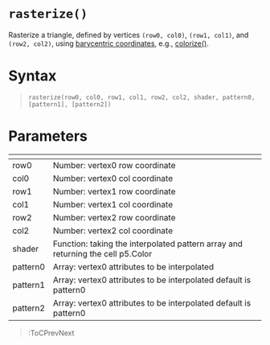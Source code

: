 # `rasterize()`

Rasterize a triangle, defined by vertices `(row0, col0)`, `(row1, col1)`, and `(row2, col2)`, using [barycentric coordinates](https://fgiesen.wordpress.com/2013/02/06/the-barycentric-conspirac/), e.g., [colorize()](/docs/vc/colorize).

# Syntax

> `rasterize(row0, col0, row1, col1, row2, col2, shader, pattern0, [pattern1], [pattern2])`

# Parameters

| <!-- --> | <!-- -->                                                                        |
|----------|---------------------------------------------------------------------------------|
| row0     | Number: vertex0 row coordinate                                                  |
| col0     | Number: vertex0 col coordinate                                                  |
| row1     | Number: vertex1 row coordinate                                                  |
| col1     | Number: vertex1 col coordinate                                                  |
| row2     | Number: vertex2 row coordinate                                                  |
| col2     | Number: vertex2 col coordinate                                                  |
| shader   | Function: taking the interpolated pattern array and returning the cell p5.Color |
| pattern0 | Array: vertex0 attributes to be interpolated                                    |
| pattern1 | Array: vertex0 attributes to be interpolated default is pattern0                |
| pattern2 | Array: vertex0 attributes to be interpolated default is pattern0                |

> :ToCPrevNext